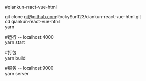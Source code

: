 #qiankun-react-vue-html<br/>

git clone git@github.com:RockySun123/qiankun-react-vue-html.git <br/>
cd qiankun-react-vue-html <br/>
yarn <br/>

#运行 -- localhost:4000 <br/>
yarn start <br/>

#打包<br/>
yarn build <br/> 

#服务 -- localhost:9000 <br/>
yarn server





